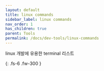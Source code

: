 ```yaml
---
layout: default
title: linux commands
sidebar_label: linux commands
nav_order: 1
has_children: true
parent: Tools
permalink: /docs/dev-tools/linux-commands
---
```


linux 개발에 유용한 terminal 리스트

{: .fs-6 .fw-300 }
